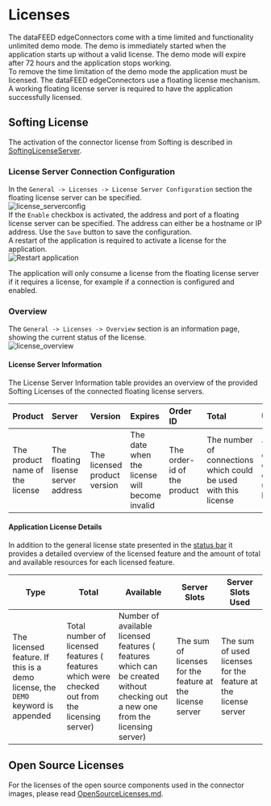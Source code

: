 # Licenses

The dataFEED edgeConnectors come with a time limited and functionality unlimited demo mode. The demo is immediately started when the application starts up without a valid license. The demo mode will expire after 72 hours and the application stops working.  
To remove the time limitation of the demo mode the application must be licensed. The dataFEED edgeConnectors use a floating license mechanism. A working floating license server is required to have the application successfully licensed.  

## Softing License

The activation of the connector license from Softing is described in [SoftingLicenseServer](SoftingLicenseServer/README.md).

### License Server Connection Configuration

In the `General -> Licenses -> License Server Configuration` section the floating license server can be specified.  
![license_serverconfig](../documentation_pics/license_serverconfig.png)  
If the `Enable` checkbox is activated, the address and port of a floating license server can be specified. The address can either be a hostname or IP address. Use the `Save` button to save the configuration.  
A restart of the application is required to activate a license for the application.  
![Restart application](../documentation_pics/restart-application.png)

The application will only consume a license from the floating license server if it requires a license, for example if a connection is configured and enabled.  

### Overview

The `General -> Licenses -> Overview` section is an information page, showing the current status of the license.  
![license_overview](../documentation_pics/license_overview.png)

#### License Server Information

The License Server Information table provides an overview of the provided Softing Licenses of the connected floating license servers.

| Product | Server | Version | Expires | Order ID | Total | Used |
| :------ | :----- | :------ | :------ | :------- | :---- | :--- |
| The product name of the license | The floating lisense server address | The licensed product version | The date when the license will become invalid | The order-id of the product | The number of connections which could be used with this license | The number of connections currently using this license |

#### Application License Details

In addition to the general license state presented in the [status bar](#status) it provides a detailed overview of the licensed feature and the amount of total and available resources for each licensed feature.  

| Type | Total | Available | Server Slots | Server Slots Used |
| --- | --- | --- | -- | -- |
| The licensed feature. If this is a demo license, the `DEMO` keyword is appended | Total number of licensed features ( features which were checked out from the licensing server) | Number of available licensed features ( features which can be created without checking out a new one from the licensing server) | The sum of licenses for the feature at the license server | The sum of used licenses for the feature at the license server |

## Open Source Licenses

For the licenses of the open source components used in the connector images, please read [OpenSourceLicenses.md](OpenSourceLicenses.md).
